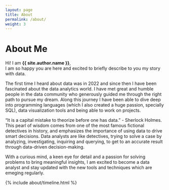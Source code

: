 ```yaml
---
layout: page
title: About
permalink: /about/
weight: 3
---
```


# **About Me**

Hi! I am **{{ site.author.name }}**,<br>
I am so happy you are here and excited to briefly describe to you my story with data.

The first time I heard about data was in 2022 and since then I have been fascinated about the data analytics world. I have met great and humble people in the data community who generously guided me through the right path to pursue my dream. Along this journey I have been able to dive deep into programming languages (which I also created a huge passion, specially SQL), data visualization tools and being able to work on projects. 

“It is a capital mistake to theorize before one has data.” - Sherlock Holmes. 
This pearl of wisdom comes from one of the most famous fictional detectives in history, and emphasizes the importance of using data to drive smart decisions. Data analysts are like detectives, trying to solve a case by analyzing, investigating, inquiring and querying, to get to an accurate result through data-driven decision-making.

With a curious mind, a keen eye for detail and a passion for solving problems to bring meaningful insights, I am excited to become a data analyst and stay updated with the new tools and techniques which are emeging regularly.

<div class="row">
{% include about/timeline.html %}
</div>
